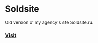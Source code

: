 # Soldsite
Old version of my agency's site Soldsite.ru.

### [Visit](https://egorrya.github.io/sold/)
